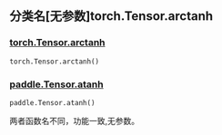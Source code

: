 ## 分类名[无参数]torch.Tensor.arctanh

### [torch.Tensor.arctanh](https://pytorch.org/docs/1.13/generated/torch.Tensor.arctanh.html#torch.Tensor.arctanh)

```
torch.Tensor.arctanh()
```

### [paddle.Tensor.atanh](https://www.paddlepaddle.org.cn/documentation/docs/zh/api/paddle/atanh_cn.html)

```
paddle.Tensor.atanh()
```

两者函数名不同，功能一致,无参数。



